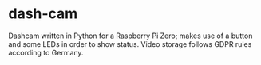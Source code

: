 # dash-cam

Dashcam written in Python for a Raspberry Pi Zero;
makes use of a button and some LEDs in order to show status.
Video storage follows GDPR rules according to Germany.